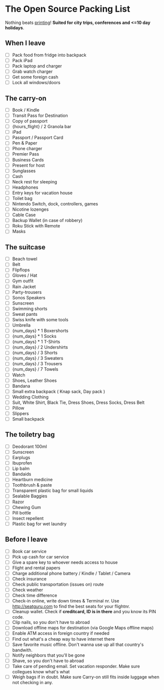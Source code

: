 # The Open Source Packing List

Nothing beats [printing](https://raw.github.com/hjhart/packing-list/master/README.md)! **Suited for city trips, conferences and <=10 day holidays**.

## When I leave

- [ ] Pack food from fridge into backpack
- [ ] Pack iPad
- [ ] Pack laptop and charger
- [ ] Grab watch charger
- [ ] Get some foreign cash
- [ ] Lock all windows/doors

## The carry-on

- [ ] Book / Kindle
- [ ] Transit Pass for Destination
- [ ] Copy of passport
- [ ] {hours_flight} / 2 Granola bar
- [ ] iPad
- [ ] Passport / Passport Card
- [ ] Pen & Paper
- [ ] Phone charger
- [ ] Premier Pass
- [ ] Business Cards
- [ ] Present for host
- [ ] Sunglasses
- [ ] Cash
- [ ] Neck rest for sleeping
- [ ] Headphones
- [ ] Entry keys for vacation house
- [ ] Toilet bag
- [ ] Nintendo Switch, dock, controllers, games
- [ ] Nicotine lozenges
- [ ] Cable Case
- [ ] Backup Wallet (in case of robbery)
- [ ] Roku Stick with Remote
- [ ] Masks

## The suitcase

- [ ] Beach towel
- [ ] Belt
- [ ] Flipflops
- [ ] Gloves / Hat
- [ ] Gym outfit
- [ ] Rain Jacket
- [ ] Party-trousers
- [ ] Sonos Speakers
- [ ] Sunscreen
- [ ] Swimming shorts
- [ ] Sweat pants
- [ ] Swiss knife with some tools
- [ ] Umbrella
- [ ] {num_days} \* 1 Boxershorts
- [ ] {num_days} \* 1 Socks
- [ ] {num_days} \* 1 T-Shirts
- [ ] {num_days} / 2 Undershirts
- [ ] {num_days} / 3 Shorts
- [ ] {num_days} / 3 Sweaters
- [ ] {num_days} / 3 Trousers
- [ ] {num_days} / 7 Towels
- [ ] Watch
- [ ] Shoes, Leather Shoes
- [ ] Bandana
- [ ] Small extra backpack ( Knap sack, Day pack )
- [ ] Wedding Clothing
- [ ] Suit, White Shirt, Black Tie, Dress Shoes, Dress Socks, Dress Belt
- [ ] Pillow
- [ ] Slippers
- [ ] Small backpack

## The toiletry bag

- [ ] Deodorant 100ml
- [ ] Sunscreen
- [ ] Earplugs
- [ ] Ibuprofen
- [ ] Lip balm
- [ ] Bandaids
- [ ] Heartburn medicine
- [ ] Toothbrush & paste
- [ ] Transparent plastic bag for small liquids
- [ ] Sealable Baggies
- [ ] Razor
- [ ] Chewing Gum
- [ ] Pill bottle
- [ ] Insect repellent
- [ ] Plastic bag for wet laundry

## Before I leave

- [ ] Book car service
- [ ] Pick up cash for car service
- [ ] Give a spare key to whoever needs access to house
- [ ] Flight and rental papers
- [ ] Charge additional phone battery / Kindle / Tablet / Camera
- [ ] Check insurance
- [ ] Check public transportation (issues on) route
- [ ] Check weather
- [ ] Check time difference
- [ ] Check-in online, write down times & Terminal nr. Use http://seatguru.com to find the best seats for your flightnr.
- [ ] Cleanup wallet. Check if **creditcard, ID is in there** and you know its PIN code.
- [ ] Clip nails, so you don't have to abroad
- [ ] Download offline maps for destination (via Google Maps offline maps)
- [ ] Enable ATM access in foreign country if needed
- [ ] Find out what's a cheap way to have internet there
- [ ] Save favorite music offline. Don't wanna use up all that country's bandwith.
- [ ] Notify neighbors that you'll be gone
- [ ] Shave, so you don't have to abroad
- [ ] Take care of pending email. Set vacation responder. Make sure collegues know what's what
- [ ] Weigh bags if in doubt. Make sure Carry-on still fits inside luggage when not checking in any.
